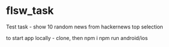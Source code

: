 # flsw_task
Test task - show 10 random news from hackernews top selection

to start app locally - clone, then
npm i
npm run android/ios
